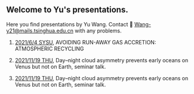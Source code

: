 ## Welcome to Yu's presentations.
Here you find presentations by Yu Wang.
Contact 📧 <Wang-y21@mails.tsinghua.edu.cn> with any problems.


1. [2021/6/4 SYSU](https://rainkings.github.io/Yu_pre/recycling), AVOIDING RUN-AWAY GAS ACCRETION:
ATMOSPHERIC RECYCLING

2. [2021/11/19 THU](https://rainkings.github.io/Yu_pre/WangYu_seminar.pdf), Day–night cloud asymmetry prevents
early oceans on Venus but not on Earth, seminar talk. 

2. [2021/11/19 THU](https://rainkings.github.io/Yu_pre/videos), Day–night cloud asymmetry prevents
early oceans on Venus but not on Earth, seminar talk. 
